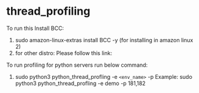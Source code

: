 # thread_profiling


To run this Install BCC:
1. sudo amazon-linux-extras install BCC -y (for installing in amazon linux 2)
2. for other distro: Please follow this link:


To run profiling for python servers run below command:
1. sudo python3 python_thread_profling  -e `<env_name>` -p <comma separated pids>
Example: sudo python3 python_thread_profling  -e demo -p 181,182



